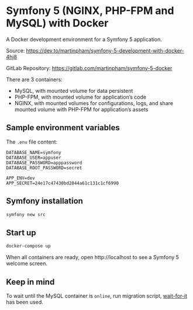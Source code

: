 # Symfony 5 (NGINX, PHP-FPM and MySQL) with Docker

A Docker development environment for a Symfony 5 application.

Source: https://dev.to/martinpham/symfony-5-development-with-docker-4hj8

GitLab Repository: https://gitlab.com/martinpham/symfony-5-docker

There are 3 containers:

* MySQL, with mounted volume for data persistent
* PHP-FPM, with mounted volume for application’s code
* NGINX, with mounted volumes for configurations, logs, and share mounted volume with PHP-FPM for application’s assets

## Sample environment variables

The `.env` file content:

```
DATABASE_NAME=symfony
DATABASE_USER=appuser
DATABASE_PASSWORD=apppassword
DATABASE_ROOT_PASSWORD=secret

APP_ENV=dev
APP_SECRET=24e17c47430bd2044a61c131c1cf6990
```

## Symfony installation

```bash
symfony new src
```

## Start up

```bash
docker-compose up
```

When all containers are ready, open http://localhost to see a Symfony 5 welcome screen.

## Keep in mind

To wait until the MySQL container is `online`, run migration script, [wait-for-it](https://github.com/vishnubob/wait-for-it) has been used.
